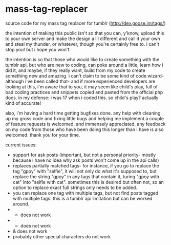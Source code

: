 mass-tag-replacer
=================

source code for my mass tag replacer for tumblr (http://dev.goose.im/tags/)

the intention of making this public isn't so that you can, y'know, upload this to your own server and make the design a lil different and call it your own and steal my thunder, or whatever, though you're certainly free to. i can't stop you! but i hope you won't.

the intention is so that those who would like to create something with the tumblr api, but who are new to coding, can poke around a little, learn how i did it, and maybe, if they really want, build from my code to create something new and amazing. i can't claim to be some kind of code wizard- although i've been called that- and if more experienced developers are looking at this, i'm aware that to you, it may seem like child's play, full of bad coding practices and snippets copied and pasted from the official php docs. in my defense: i was 17 when i coded this. so child's play? actually kind of accurate! 

also, i'm having a hard time getting bugfixes done. any help with cleaning up my gross code and fixing little bugs and helping me implement a couple of feature requests is welcomed, and immensely appreciated. any feedback on my code from those who have been doing this longer than i have is also welcomed. thank you for your time.

current issues:
- support for ask posts (important, but not a personal priority- mostly because i have no idea why ask posts won't come up in the api calls)
- replaces partially matched tags- for instance, if you go to replace the tag "gpoy" with "selfie", it will not only do what it's supposed to, but replace the string "gpoy" in any tags that contain it, turing "gpoy with cat" into "selfie with cat". sometimes this is desired but often not, so an option to replace exact full strings only needs to be added.
- you can replace one tag with multiple tags, but not find posts tagged with multiple tags. this is a tumblr api limitation but can be worked around.
- + does not work
- * does not work
- & does not work
- probably other special characters do not work
